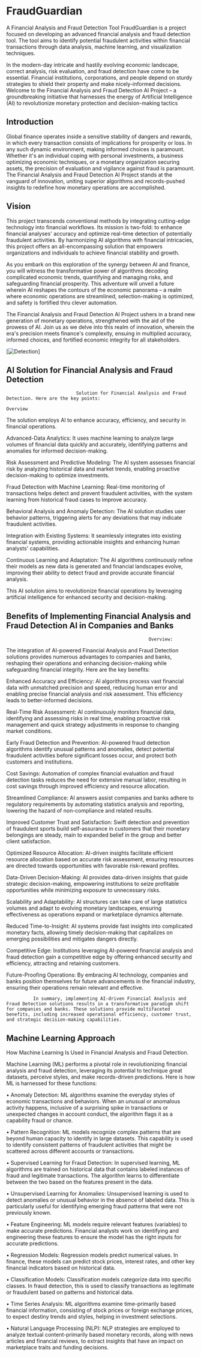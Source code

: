 # FraudGuardian
A Financial Analysis and Fraud Detection Tool
FraudGuardian is a project focused on developing an advanced financial analysis and fraud detection tool. The tool aims to identify potential fraudulent activities within financial transactions through data analysis, machine learning, and visualization techniques.

In the modern-day intricate and hastily evolving economic landscape, correct analysis, risk evaluation, and fraud detection have come to be essential. Financial institutions, corporations, and people depend on sturdy strategies to shield their property and make nicely-informed decisions. Welcome to the Financial Analysis and Fraud Detection AI Project – a groundbreaking initiative that harnesses the energy of Artificial Intelligence (AI) to revolutionize monetary protection and decision-making tactics

## Introduction

Global finance operates inside a sensitive stability of dangers and rewards, in which every transaction consists of implications for prosperity or loss. In any such dynamic environment, making informed choices is paramount. Whether it's an individual coping with personal investments, a business optimizing economic techniques, or a monetary organization securing assets, the precision of evaluation and vigilance against fraud is paramount. The Financial Analysis and Fraud Detection AI Project stands at the vanguard of innovation, uniting superior algorithms and records-pushed insights to redefine how monetary operations are accomplished.

## Vision

This project transcends conventional methods by integrating cutting-edge technology into financial workflows. Its mission is two-fold: to enhance financial analyses' accuracy and optimize real-time detection of potentially fraudulent activities. By harmonizing AI algorithms with financial intricacies, this project offers an all-encompassing solution that empowers organizations and individuals to achieve financial stability and growth.

As you embark on this exploration of the synergy between AI and finance, you will witness the transformative power of algorithms decoding complicated economic trends, quantifying and managing risks, and safeguarding financial prosperity. This adventure will unveil a future wherein AI reshapes the contours of the economic panorama – a realm where economic operations are streamlined, selection-making is optimized, and safety is fortified thru clever automation.

The Financial Analysis and Fraud Detection AI Project ushers in a brand new generation of monetary operations, strengthened with the aid of the prowess of AI. Join us as we delve into this realm of innovation, wherein the era's precision meets finance's complexity, ensuing in multiplied accuracy, informed choices, and fortified economic integrity for all stakeholders.

[![Detection](https://user-images.githubusercontent.com/140595879/261931388-7000ab3d-44a1-4600-a70a-8fcffcbacb42.jpg)]


## AI Solution for Financial Analysis and Fraud Detection
                              Solution for Financial Analysis and Fraud Detection. Here are the key points:
                                                                     Overview

The solution employs AI to enhance accuracy, efficiency, and security in financial operations.

Advanced-Data Analytics: It uses machine learning to analyze large volumes of financial data quickly and accurately, identifying patterns and anomalies for informed decision-making.

Risk Assessment and Predictive Modeling: The AI system assesses financial risk by analyzing historical data and market trends, enabling proactive decision-making to optimize investments.

Fraud Detection with Machine Learning: Real-time monitoring of transactions helps detect and prevent fraudulent activities, with the system learning from historical fraud cases to improve accuracy.

Behavioral Analysis and Anomaly Detection: The AI solution studies user behavior patterns, triggering alerts for any deviations that may indicate fraudulent activities.

Integration with Existing Systems: It seamlessly integrates into existing financial systems, providing actionable insights and enhancing human analysts' capabilities.

Continuous Learning and Adaptation: The AI algorithms continuously refine their models as new data is generated and financial landscapes evolve, improving their ability to detect fraud and provide accurate financial analysis.

This AI solution aims to revolutionize financial operations by leveraging artificial intelligence for enhanced security and decision-making.

##  Benefits of Implementing Financial Analysis and Fraud Detection AI in Companies and Banks

                                                         Overview:
The integration of AI-powered Financial Analysis and Fraud Detection solutions provides numerous advantages to companies and banks, reshaping their operations and enhancing decision-making while safeguarding financial integrity. Here are the key benefits:

Enhanced Accuracy and Efficiency: AI algorithms process vast financial data with unmatched precision and speed, reducing human error and enabling precise financial analysis and risk assessment. This efficiency leads to better-informed decisions.

Real-Time Risk Assessment: AI continuously monitors financial data, identifying and assessing risks in real time, enabling proactive risk management and quick strategy adjustments in response to changing market conditions.

Early Fraud Detection and Prevention: AI-powered fraud detection algorithms identify unusual patterns and anomalies, detect potential fraudulent activities before significant losses occur, and protect both customers and institutions.

Cost Savings: Automation of complex financial evaluation and fraud detection tasks reduces the need for extensive manual labor, resulting in cost savings through improved efficiency and resource allocation.

Streamlined Compliance: AI answers assist companies and banks adhere to regulatory requirements by automating statistics analysis and reporting, lowering the hazard of non-compliance and related results.

Improved Customer Trust and Satisfaction: Swift detection and prevention of fraudulent sports build self-assurance in customers that their monetary belongings are steady, main to expanded belief in the group and better client satisfaction.

Optimized Resource Allocation: AI-driven insights facilitate efficient resource allocation based on accurate risk assessment, ensuring resources are directed towards opportunities with favorable risk-reward profiles.

Data-Driven Decision-Making: AI provides data-driven insights that guide strategic decision-making, empowering institutions to seize profitable opportunities while minimizing exposure to unnecessary risks.

Scalability and Adaptability: AI structures can take care of large statistics volumes and adapt to evolving monetary landscapes, ensuring effectiveness as operations expand or marketplace dynamics alternate.

Reduced Time-to-Insight: AI systems provide fast insights into complicated monetary facts, allowing timely decision-making that capitalizes on emerging possibilities and mitigates dangers directly.

Competitive Edge: Institutions leveraging AI-powered financial analysis and fraud detection gain a competitive edge by offering enhanced security and efficiency, attracting and retaining customers.

Future-Proofing Operations: By embracing AI technology, companies and banks position themselves for future advancements in the financial industry, ensuring their operations remain relevant and effective.

              In summary, implementing AI-driven Financial Analysis and Fraud Detection solutions results in a transformative paradigm shift for companies and banks. These solutions provide multifaceted benefits, including increased operational efficiency, customer trust, and strategic decision-making capabilities.

## Machine Learning Approach

How Machine Learning Is Used in Financial Analysis and Fraud Detection.

Machine Learning (ML) performs a pivotal role in revolutionizing financial analysis and fraud detection, leveraging its potential to technique great datasets, perceive styles, and make records-driven predictions. Here is how ML is harnessed for these functions:

• Anomaly Detection: ML algorithms examine the everyday styles of economic transactions and behaviors. When an unusual or anomalous activity happens, inclusive of a surprising spike in transactions or unexpected changes in account conduct, the algorithm flags it as a capability fraud or chance.

• Pattern Recognition: ML models recognize complex patterns that are beyond human capacity to identify in large datasets. This capability is used to identify consistent patterns of fraudulent activities that might be scattered across different accounts or transactions.

• Supervised Learning for Fraud Detection: In supervised learning, ML algorithms are trained on historical data that contains labeled instances of fraud and legitimate transactions. The algorithm learns to differentiate between the two based on the features present in the data.

• Unsupervised Learning for Anomalies: Unsupervised learning is used to detect anomalies or unusual behavior in the absence of labeled data. This is particularly useful for identifying emerging fraud patterns that were not previously known.

• Feature Engineering: ML models require relevant features (variables) to make accurate predictions. Financial analysts work on identifying and engineering these features to ensure the model has the right inputs for accurate predictions.

• Regression Models: Regression models predict numerical values. In finance, these models can predict stock prices, interest rates, and other key financial indicators based on historical data.

• Classification Models: Classification models categorize data into specific classes. In fraud detection, this is used to classify transactions as legitimate or fraudulent based on patterns and historical data.

• Time Series Analysis: ML algorithms examine time-primarily based financial information, consisting of stock prices or foreign exchange prices, to expect destiny trends and styles, helping in investment selections.

• Natural Language Processing (NLP): NLP strategies are employed to analyze textual content-primarily based monetary records, along with news articles and financial reviews, to extract insights that have an impact on marketplace traits and funding decisions.

